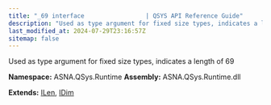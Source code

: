 ```yaml
---
title: "_69 interface                 | QSYS API Reference Guide"
description: "Used as type argument for fixed size types, indicates a length of 69  "
last_modified_at: 2024-07-29T23:16:57Z
sitemap: false
---
```


Used as type argument for fixed size types, indicates a length of 69 

**Namespace:** ASNA.QSys.Runtime
**Assembly:** ASNA.QSys.Runtime.dll

**Extends:** [ILen](/reference/runtime/qsys-runtime/i-len.html), [IDim](/reference/runtime/qsys-runtime/i-dim.html)
<br>
<br>
